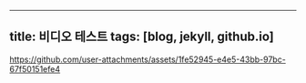 
---
title: 비디오 테스트
tags: [blog, jekyll, github.io]
---


https://github.com/user-attachments/assets/1fe52945-e4e5-43bb-97bc-67f50151efe4

